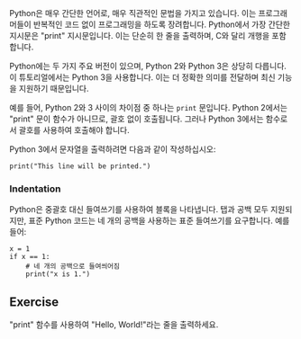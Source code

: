 Python은 매우 간단한 언어로, 매우 직관적인 문법을 가지고 있습니다. 이는 프로그래머들이 반복적인 코드 없이 프로그래밍을 하도록 장려합니다. Python에서 가장 간단한 지시문은 "print" 지시문입니다. 이는 단순히 한 줄을 출력하며, C와 달리 개행을 포함합니다.

Python에는 두 가지 주요 버전이 있으며, Python 2와 Python 3은 상당히 다릅니다. 이 튜토리얼에서는 Python 3을 사용합니다. 이는 더 정확한 의미를 전달하며 최신 기능을 지원하기 때문입니다.

예를 들어, Python 2와 3 사이의 차이점 중 하나는 `print` 문입니다. Python 2에서는 "print" 문이 함수가 아니므로, 괄호 없이 호출됩니다. 그러나 Python 3에서는 함수로서 괄호를 사용하여 호출해야 합니다.

Python 3에서 문자열을 출력하려면 다음과 같이 작성하십시오:

    print("This line will be printed.")

### Indentation

Python은 중괄호 대신 들여쓰기를 사용하여 블록을 나타냅니다. 탭과 공백 모두 지원되지만, 표준 Python 코드는 네 개의 공백을 사용하는 표준 들여쓰기를 요구합니다. 예를 들어:

    x = 1
    if x == 1:
        # 네 개의 공백으로 들여씌어짐
        print("x is 1.")

Exercise
--------

"print" 함수를 사용하여 "Hello, World!"라는 줄을 출력하세요.